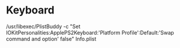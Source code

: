 # Keyboard

/usr/libexec/PlistBuddy -c "Set IOKitPersonalities:ApplePS2Keyboard:'Platform Profile':Default:'Swap command and option' false" Info.plist

